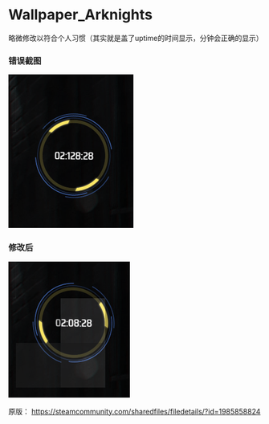 # Wallpaper_Arknights
略微修改以符合个人习惯（其实就是盖了uptime的时间显示，分钟会正确的显示）

### 错误截图

![错误截图](https://github.com/nagosang/Wallpaper_Arknights/blob/master/错误截图.png)

### 修改后

![修改后](https://github.com/nagosang/Wallpaper_Arknights/blob/master/修改后截图.png)

原版：
https://steamcommunity.com/sharedfiles/filedetails/?id=1985858824
